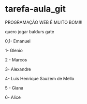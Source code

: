 # tarefa-aula_git

PROGRAMAÇÃO WEB É MUITO BOM!!!

quero jogar baldurs gate

0,1- Emanuel

1- Glenio

2 - Marcos

3- Alexandre

4- Luis Henrique Sauzem de Mello

5 - Giana

6- Alice